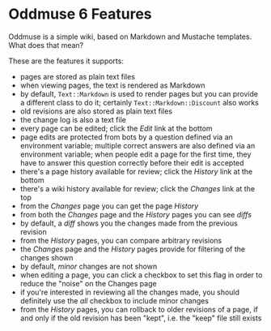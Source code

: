 # Oddmuse 6 Features

Oddmuse is a simple wiki, based on Markdown and Mustache templates.
What does that mean?

These are the features it supports:

- pages are stored as plain text files
- when viewing pages, the text is rendered as Markdown
- by default, `Text::Markdown` is used to render pages but you can
  provide a different class to do it; certainly
  `Text::Markdown::Discount` also works
- old revisions are also stored as plain text files
- the change log is also a text file
- every page can be edited; click the *Edit* link at the bottom
- page edits are protected from bots by a question defined via an
  environment variable; multiple correct answers are also defined via
  an environment variable; when people edit a page for the first time,
  they have to answer this question correctly before their edit is
  accepted
- there's a page history available for review; click the *History*
  link at the bottom
- there's a wiki history available for review; click the *Changes*
  link at the top
- from the *Changes* page you can get the page *History*
- from both the *Changes* page and the *History* pages you can see
  *diffs*
- by default, a *diff* shows you the changes made from the previous
  revision
- from the *History* pages, you can compare arbitrary revisions
- the *Changes* page and the *History* pages provide for filtering of
  the changes shown
- by default, *minor* changes are not shown
- when editing a page, you can click a checkbox to set this flag in
  order to reduce the "noise" on the Changes page
- if you're interested in reviewing all the changes made, you should
  definitely use the *all* checkbox to include minor changes
- from the *History* pages, you can rollback to older revisions of a
  page, if and only if the old revision has been "kept", i.e. the
  "keep" file still exists
